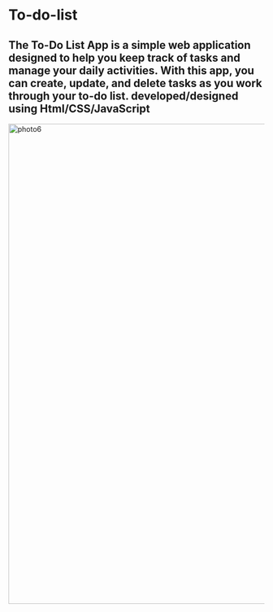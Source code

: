 # To-do-list 
## The To-Do List App is a simple web application designed to help you keep track of tasks and manage your daily activities. With this app, you can create, update, and delete tasks as you work through your to-do list. developed/designed using Html/CSS/JavaScript
<img width="944" alt="photo6" src="https://github.com/carinadesouza/To-do-list/assets/115972853/1a035a2c-db7c-4cd7-8730-119d0759d663">
